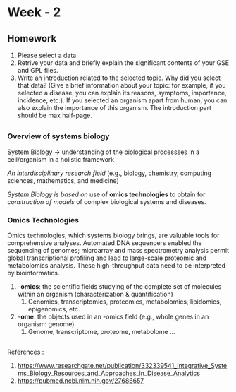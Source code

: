 # Week - 2  

## Homework

1. Please select a data.
1. Retrive your data and briefly explain the significant contents of your GSE and GPL files.
1. Write an introduction related to the selected topic. Why did you select that data? (Give a brief information about your topic: for example, if you selected a disease, you can explain its reasons, symptoms, importance, incidence, etc.). If you selected an organism apart from human, you can also explain the importance of this organism. The introduction part should be max half-page.

##

### Overview of systems biology
System Biology -> understanding of the biological processses in a cell/organism in a holistic framework

_An interdisciplinary research field_ (e.g., biology, chemistry, computing sciences, mathematics, and medicine)

_System Biology is based on_ use of **omics technologies** to obtain for _construction of models_ of complex biological systems and diseases.

###  Omics Technologies

Omics technologies, which systems biology brings, are valuable tools for comprehensive analyses. Automated DNA sequencers enabled the sequencing of genomes; microarray and mass spectrometry analysis permit global transcriptional profiling and lead to large-scale proteomic and metabolomics analysis. These high-throughput data need to be interpreted by bioinformatics. 

1. -**omics**: the scientific fields studying of the complete set of molecules within an organism (characterization & quantification)
    1. Genomics, transcriptomics, proteomics, metabolomics, lipidomics, epigenomics, etc.
1. -**ome**: the objects used in an -omics field (e.g., whole genes in an organism: genome)
    1. Genome, transcriptome, proteome, metabolome ...

## 
References :
1. https://www.researchgate.net/publication/332339541_Integrative_Systems_Biology_Resources_and_Approaches_in_Disease_Analytics
2. https://pubmed.ncbi.nlm.nih.gov/27686657

